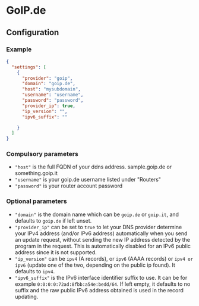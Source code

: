 # GoIP.de

## Configuration

### Example

```json
{
  "settings": [
    {
      "provider": "goip",
      "domain": "goip.de",
      "host": "mysubdomain",
      "username": "username",
      "password": "password",
      "provider_ip": true,
      "ip_version": "",
      "ipv6_suffix": ""

    }
  ]
}
```

### Compulsory parameters

- `"host"` is the full FQDN of your ddns address. sample.goip.de or something.goip.it
- `"username"` is your goip.de username listed under "Routers"
- `"password"` is your router account password

### Optional parameters

- `"domain"` is the domain name which can be `goip.de` or `goip.it`, and defaults to `goip.de` if left unset.
- `"provider_ip"` can be set to `true` to let your DNS provider determine your IPv4 address (and/or IPv6 address) automatically when you send an update request, without sending the new IP address detected by the program in the request. This is automatically disabled for an IPv6 public address since it is not supported.
- `"ip_version"` can be `ipv4` (A records), or `ipv6` (AAAA records) or `ipv4 or ipv6` (update one of the two, depending on the public ip found). It defaults to `ipv4`.
- `"ipv6_suffix"` is the IPv6 interface identifier suffix to use. It can be for example `0:0:0:0:72ad:8fbb:a54e:bedd/64`. If left empty, it defaults to no suffix and the raw public IPv6 address obtained is used in the record updating.
